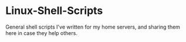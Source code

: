 Linux-Shell-Scripts
=======

General shell scripts I've written for my home servers, and sharing them here in case they help others.
